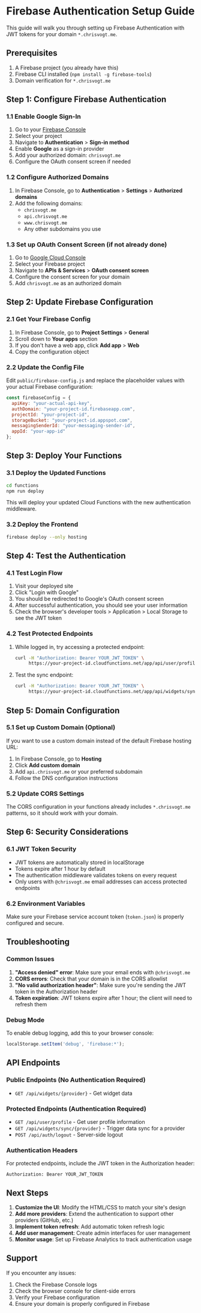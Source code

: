 # Firebase Authentication Setup Guide

This guide will walk you through setting up Firebase Authentication with JWT tokens for your domain `*.chrisvogt.me`.

## Prerequisites

1. A Firebase project (you already have this)
2. Firebase CLI installed (`npm install -g firebase-tools`)
3. Domain verification for `*.chrisvogt.me`

## Step 1: Configure Firebase Authentication

### 1.1 Enable Google Sign-In

1. Go to your [Firebase Console](https://console.firebase.google.com/)
2. Select your project
3. Navigate to **Authentication** > **Sign-in method**
4. Enable **Google** as a sign-in provider
5. Add your authorized domain: `chrisvogt.me`
6. Configure the OAuth consent screen if needed

### 1.2 Configure Authorized Domains

1. In Firebase Console, go to **Authentication** > **Settings** > **Authorized domains**
2. Add the following domains:
   - `chrisvogt.me`
   - `api.chrisvogt.me`
   - `www.chrisvogt.me`
   - Any other subdomains you use

### 1.3 Set up OAuth Consent Screen (if not already done)

1. Go to [Google Cloud Console](https://console.cloud.google.com/)
2. Select your Firebase project
3. Navigate to **APIs & Services** > **OAuth consent screen**
4. Configure the consent screen for your domain
5. Add `chrisvogt.me` as an authorized domain

## Step 2: Update Firebase Configuration

### 2.1 Get Your Firebase Config

1. In Firebase Console, go to **Project Settings** > **General**
2. Scroll down to **Your apps** section
3. If you don't have a web app, click **Add app** > **Web**
4. Copy the configuration object

### 2.2 Update the Config File

Edit `public/firebase-config.js` and replace the placeholder values with your actual Firebase configuration:

```javascript
const firebaseConfig = {
  apiKey: "your-actual-api-key",
  authDomain: "your-project-id.firebaseapp.com",
  projectId: "your-project-id",
  storageBucket: "your-project-id.appspot.com",
  messagingSenderId: "your-messaging-sender-id",
  appId: "your-app-id"
};
```

## Step 3: Deploy Your Functions

### 3.1 Deploy the Updated Functions

```bash
cd functions
npm run deploy
```

This will deploy your updated Cloud Functions with the new authentication middleware.

### 3.2 Deploy the Frontend

```bash
firebase deploy --only hosting
```

## Step 4: Test the Authentication

### 4.1 Test Login Flow

1. Visit your deployed site
2. Click "Login with Google"
3. You should be redirected to Google's OAuth consent screen
4. After successful authentication, you should see your user information
5. Check the browser's developer tools > Application > Local Storage to see the JWT token

### 4.2 Test Protected Endpoints

1. While logged in, try accessing a protected endpoint:
   ```bash
   curl -H "Authorization: Bearer YOUR_JWT_TOKEN" \
        https://your-project-id.cloudfunctions.net/app/api/user/profile
   ```

2. Test the sync endpoint:
   ```bash
   curl -H "Authorization: Bearer YOUR_JWT_TOKEN" \
        https://your-project-id.cloudfunctions.net/app/api/widgets/sync/spotify
   ```

## Step 5: Domain Configuration

### 5.1 Set up Custom Domain (Optional)

If you want to use a custom domain instead of the default Firebase hosting URL:

1. In Firebase Console, go to **Hosting**
2. Click **Add custom domain**
3. Add `api.chrisvogt.me` or your preferred subdomain
4. Follow the DNS configuration instructions

### 5.2 Update CORS Settings

The CORS configuration in your functions already includes `*.chrisvogt.me` patterns, so it should work with your domain.

## Step 6: Security Considerations

### 6.1 JWT Token Security

- JWT tokens are automatically stored in localStorage
- Tokens expire after 1 hour by default
- The authentication middleware validates tokens on every request
- Only users with `@chrisvogt.me` email addresses can access protected endpoints

### 6.2 Environment Variables

Make sure your Firebase service account token (`token.json`) is properly configured and secure.

## Troubleshooting

### Common Issues

1. **"Access denied" error**: Make sure your email ends with `@chrisvogt.me`
2. **CORS errors**: Check that your domain is in the CORS allowlist
3. **"No valid authorization header"**: Make sure you're sending the JWT token in the Authorization header
4. **Token expiration**: JWT tokens expire after 1 hour; the client will need to refresh them

### Debug Mode

To enable debug logging, add this to your browser console:

```javascript
localStorage.setItem('debug', 'firebase:*');
```

## API Endpoints

### Public Endpoints (No Authentication Required)
- `GET /api/widgets/{provider}` - Get widget data

### Protected Endpoints (Authentication Required)
- `GET /api/user/profile` - Get user profile information
- `GET /api/widgets/sync/{provider}` - Trigger data sync for a provider
- `POST /api/auth/logout` - Server-side logout

### Authentication Headers

For protected endpoints, include the JWT token in the Authorization header:

```
Authorization: Bearer YOUR_JWT_TOKEN
```

## Next Steps

1. **Customize the UI**: Modify the HTML/CSS to match your site's design
2. **Add more providers**: Extend the authentication to support other providers (GitHub, etc.)
3. **Implement token refresh**: Add automatic token refresh logic
4. **Add user management**: Create admin interfaces for user management
5. **Monitor usage**: Set up Firebase Analytics to track authentication usage

## Support

If you encounter any issues:

1. Check the Firebase Console logs
2. Check the browser console for client-side errors
3. Verify your Firebase configuration
4. Ensure your domain is properly configured in Firebase
